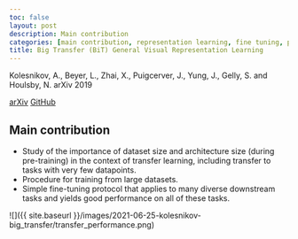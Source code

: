 ```yaml
---
toc: false
layout: post
description: Main contribution
categories: [main contribution, representation learning, fine tuning, preprint]
title: Big Transfer (BiT) General Visual Representation Learning
---
```


Kolesnikov, A., Beyer, L., Zhai, X., Puigcerver, J., Yung, J., Gelly, S. and Houlsby, N. 
arXiv 2019

[arXiv](https://arxiv.org/abs/1912.11370) [GitHub](https://github.com/google-research/big_transfer)


## Main contribution
- Study of the importance of dataset size and architecture size (during pre-training) in the context of transfer learning,
including transfer to tasks with very few datapoints.
- Procedure for training from large datasets.
- Simple fine-tuning protocol that applies to many diverse downstream tasks and yields good performance on all of these tasks.

![]({{ site.baseurl }}/images/2021-06-25-kolesnikov-big_transfer/transfer_performance.png)